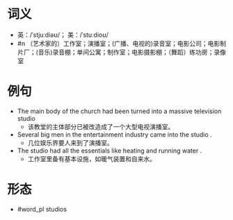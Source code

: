 # 词义
- 英：/ˈstjuːdiəʊ/； 美：/ˈstuːdioʊ/
- #n （艺术家的）工作室；演播室；(广播、电视的)录音室；电影公司；电影制片厂；(音乐)录音棚；单间公寓；制作室；电影摄影棚；（舞蹈）练功房；录像室
# 例句
- The main body of the church had been turned into a massive television studio
	- 该教堂的主体部分已被改造成了一个大型电视演播室。
- Several big men in the entertainment industry came into the studio .
	- 几位娱乐界要人来到了演播室。
- The studio had all the essentials like heating and running water .
	- 工作室里备有基本设施，如暖气装置和自来水。
# 形态
- #word_pl studios
